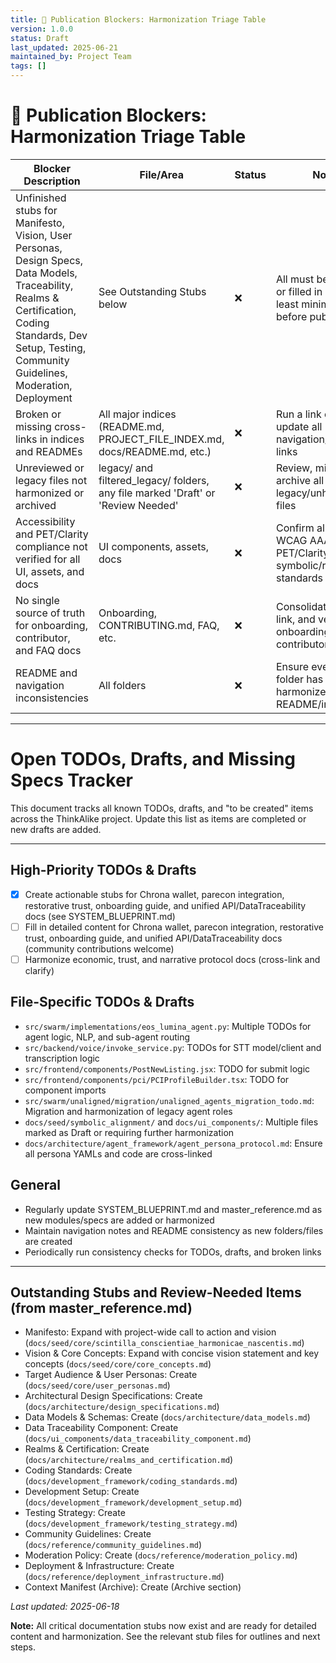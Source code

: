```yaml
---
title: 🚨 Publication Blockers: Harmonization Triage Table
version: 1.0.0
status: Draft
last_updated: 2025-06-21
maintained_by: Project Team
tags: []
---
```


<!-- NOTE: This is a triage/tracker file. The canonical file index is in CANONICAL_FILE_INDEX.md. -->

# 🚨 Publication Blockers: Harmonization Triage Table

| Blocker Description | File/Area | Status | Notes |
|---------------------|-----------|--------|-------|
| Unfinished stubs for Manifesto, Vision, User Personas, Design Specs, Data Models, Traceability, Realms & Certification, Coding Standards, Dev Setup, Testing, Community Guidelines, Moderation, Deployment | See Outstanding Stubs below | ❌ | All must be created or filled in with at least minimal content before publication |
| Broken or missing cross-links in indices and READMEs | All major indices (README.md, PROJECT_FILE_INDEX.md, docs/README.md, etc.) | ❌ | Run a link check and update all navigation/cross-links |
| Unreviewed or legacy files not harmonized or archived | legacy/ and filtered_legacy/ folders, any file marked 'Draft' or 'Review Needed' | ❌ | Review, migrate, or archive all legacy/unharmonized files |
| Accessibility and PET/Clarity compliance not verified for all UI, assets, and docs | UI components, assets, docs | ❌ | Confirm all meet WCAG AAA, PET/Clarity, and symbolic/ritual standards |
| No single source of truth for onboarding, contributor, and FAQ docs | Onboarding, CONTRIBUTING.md, FAQ, etc. | ❌ | Consolidate, cross-link, and verify all onboarding and contributor docs |
| README and navigation inconsistencies | All folders | ❌ | Ensure every major folder has a harmonized README/index |

---

# Open TODOs, Drafts, and Missing Specs Tracker

This document tracks all known TODOs, drafts, and "to be created" items across the ThinkAlike project. Update this list as items are completed or new drafts are added.

---

## High-Priority TODOs & Drafts

- [x] Create actionable stubs for Chrona wallet, parecon integration, restorative trust, onboarding guide, and unified API/DataTraceability docs (see SYSTEM_BLUEPRINT.md)
- [ ] Fill in detailed content for Chrona wallet, parecon integration, restorative trust, onboarding guide, and unified API/DataTraceability docs (community contributions welcome)
- [ ] Harmonize economic, trust, and narrative protocol docs (cross-link and clarify)

## File-Specific TODOs & Drafts

- `src/swarm/implementations/eos_lumina_agent.py`: Multiple TODOs for agent logic, NLP, and sub-agent routing
- `src/backend/voice/invoke_service.py`: TODOs for STT model/client and transcription logic
- `src/frontend/components/PostNewListing.jsx`: TODO for submit logic
- `src/frontend/components/pci/PCIProfileBuilder.tsx`: TODO for component imports
- `src/swarm/unaligned/migration/unaligned_agents_migration_todo.md`: Migration and harmonization of legacy agent roles
- `docs/seed/symbolic_alignment/` and `docs/ui_components/`: Multiple files marked as Draft or requiring further harmonization
- `docs/architecture/agent_framework/agent_persona_protocol.md`: Ensure all persona YAMLs and code are cross-linked

## General

- Regularly update SYSTEM_BLUEPRINT.md and master_reference.md as new modules/specs are added or harmonized
- Maintain navigation notes and README consistency as new folders/files are created
- Periodically run consistency checks for TODOs, drafts, and broken links

---

## Outstanding Stubs and Review-Needed Items (from master_reference.md)

- Manifesto: Expand with project-wide call to action and vision (`docs/seed/core/scintilla_conscientiae_harmonicae_nascentis.md`)
- Vision & Core Concepts: Expand with concise vision statement and key concepts (`docs/seed/core/core_concepts.md`)
- Target Audience & User Personas: Create (`docs/seed/core/user_personas.md`)
- Architectural Design Specifications: Create (`docs/architecture/design_specifications.md`)
- Data Models & Schemas: Create (`docs/architecture/data_models.md`)
- Data Traceability Component: Create (`docs/ui_components/data_traceability_component.md`)
- Realms & Certification: Create (`docs/architecture/realms_and_certification.md`)
- Coding Standards: Create (`docs/development_framework/coding_standards.md`)
- Development Setup: Create (`docs/development_framework/development_setup.md`)
- Testing Strategy: Create (`docs/development_framework/testing_strategy.md`)
- Community Guidelines: Create (`docs/reference/community_guidelines.md`)
- Moderation Policy: Create (`docs/reference/moderation_policy.md`)
- Deployment & Infrastructure: Create (`docs/reference/deployment_infrastructure.md`)
- Context Manifest (Archive): Create (Archive section)

*Last updated: 2025-06-18*

**Note:** All critical documentation stubs now exist and are ready for detailed content and harmonization. See the relevant stub files for outlines and next steps.
